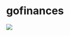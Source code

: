 # gofinances

<a href="https://www.linkedin.com/posts/adautomoises_reactnative-activity-6978381848208904192-sDc7?utm_source=share&utm_medium=member_desktop" alt="linkedin" target="_blank">
  <img src="https://img.shields.io/badge/LinkedIn-%230077B5.svg?&style=flat-square&logo=linkedin&logoColor=white">
</a>
